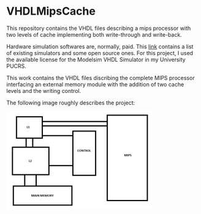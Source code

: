 # VHDLMipsCache
This repository contains the VHDL files describing a mips processor with two levels of cache implementing both write-through and write-back.

Hardware simulation softwares are, normally, paid. This <a href="https://en.wikipedia.org/wiki/List_of_HDL_simulators">link</a> contains a list of existing simulators and some open source ones. For this project, I used the available license for the Modelsim VHDL Simulator in my University PUCRS.

This work contains the VHDL files discribing the complete MIPS processor interfacing an external memory module with the addition of two cache levels and the writing control. 

The following image roughly describes the project:

<img src="figs/blocks.png" width="380">

